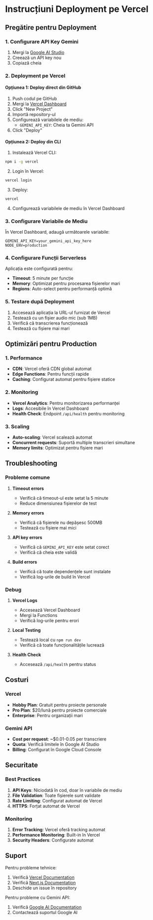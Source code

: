 # Instrucțiuni Deployment pe Vercel

## Pregătire pentru Deployment

### 1. Configurare API Key Gemini

1. Mergi la [Google AI Studio](https://makersuite.google.com/app/apikey)
2. Creează un API key nou
3. Copiază cheia

### 2. Deployment pe Vercel

#### Opțiunea 1: Deploy direct din GitHub

1. Push codul pe GitHub
2. Mergi la [Vercel Dashboard](https://vercel.com/dashboard)
3. Click "New Project"
4. Importă repository-ul
5. Configurează variabilele de mediu:
   - `GEMINI_API_KEY`: Cheia ta Gemini API
6. Click "Deploy"

#### Opțiunea 2: Deploy din CLI

1. Instalează Vercel CLI:
```bash
npm i -g vercel
```

2. Login în Vercel:
```bash
vercel login
```

3. Deploy:
```bash
vercel
```

4. Configurează variabilele de mediu în Vercel Dashboard

### 3. Configurare Variabile de Mediu

În Vercel Dashboard, adaugă următoarele variabile:

```
GEMINI_API_KEY=your_gemini_api_key_here
NODE_ENV=production
```

### 4. Configurare Funcții Serverless

Aplicația este configurată pentru:
- **Timeout**: 5 minute per funcție
- **Memory**: Optimizat pentru procesarea fișierelor mari
- **Regions**: Auto-select pentru performanță optimă

### 5. Testare după Deployment

1. Accesează aplicația la URL-ul furnizat de Vercel
2. Testează cu un fișier audio mic (sub 1MB)
3. Verifică că transcrierea funcționează
4. Testează cu fișiere mai mari

## Optimizări pentru Production

### 1. Performance

- **CDN**: Vercel oferă CDN global automat
- **Edge Functions**: Pentru funcții rapide
- **Caching**: Configurat automat pentru fișiere statice

### 2. Monitoring

- **Vercel Analytics**: Pentru monitorizarea performanței
- **Logs**: Accesibile în Vercel Dashboard
- **Health Check**: Endpoint `/api/health` pentru monitoring

### 3. Scaling

- **Auto-scaling**: Vercel scalează automat
- **Concurrent requests**: Suportă multiple transcrieri simultane
- **Memory limits**: Optimizat pentru fișiere mari

## Troubleshooting

### Probleme comune

1. **Timeout errors**
   - Verifică că timeout-ul este setat la 5 minute
   - Reduce dimensiunea fișierelor de test

2. **Memory errors**
   - Verifică că fișierele nu depășesc 500MB
   - Testează cu fișiere mai mici

3. **API key errors**
   - Verifică că `GEMINI_API_KEY` este setat corect
   - Verifică că cheia este validă

4. **Build errors**
   - Verifică că toate dependențele sunt instalate
   - Verifică log-urile de build în Vercel

### Debug

1. **Vercel Logs**
   - Accesează Vercel Dashboard
   - Mergi la Functions
   - Verifică log-urile pentru erori

2. **Local Testing**
   - Testează local cu `npm run dev`
   - Verifică că toate funcționalitățile lucrează

3. **Health Check**
   - Accesează `/api/health` pentru status

## Costuri

### Vercel
- **Hobby Plan**: Gratuit pentru proiecte personale
- **Pro Plan**: $20/lună pentru proiecte comerciale
- **Enterprise**: Pentru organizații mari

### Gemini API
- **Cost per request**: ~$0.01-0.05 per transcriere
- **Quota**: Verifică limitele în Google AI Studio
- **Billing**: Configurat în Google Cloud Console

## Securitate

### Best Practices
1. **API Keys**: Niciodată în cod, doar în variabile de mediu
2. **File Validation**: Toate fișierele sunt validate
3. **Rate Limiting**: Configurat automat de Vercel
4. **HTTPS**: Forțat automat de Vercel

### Monitoring
1. **Error Tracking**: Vercel oferă tracking automat
2. **Performance Monitoring**: Built-in în Vercel
3. **Security Headers**: Configurate automat

## Suport

Pentru probleme tehnice:
1. Verifică [Vercel Documentation](https://vercel.com/docs)
2. Verifică [Next.js Documentation](https://nextjs.org/docs)
3. Deschide un issue în repository

Pentru probleme cu Gemini API:
1. Verifică [Google AI Documentation](https://ai.google.dev/docs)
2. Contactează suportul Google AI 